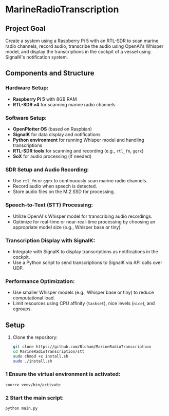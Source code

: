 # MarineRadioTranscription

## Project Goal
Create a system using a Raspberry Pi 5 with an RTL-SDR to scan marine radio channels, record audio, transcribe the audio using OpenAI's Whisper model, and display the transcriptions in the cockpit of a vessel using SignalK's notification system.

## Components and Structure

### Hardware Setup:
- **Raspberry Pi 5** with 8GB RAM
- **RTL-SDR v4** for scanning marine radio channels

### Software Setup:
- **OpenPlotter OS** (based on Raspbian)
- **SignalK** for data display and notifications
- **Python environment** for running Whisper model and handling transcriptions
- **RTL-SDR tools** for scanning and recording (e.g., `rtl_fm`, `gqrx`)
- **SoX** for audio processing (if needed)

### SDR Setup and Audio Recording:
- Use `rtl_fm` or `gqrx` to continuously scan marine radio channels.
- Record audio when speech is detected.
- Store audio files on the M.2 SSD for processing.

### Speech-to-Text (STT) Processing:
- Utilize OpenAI's Whisper model for transcribing audio recordings.
- Optimize for real-time or near-real-time processing by choosing an appropriate model size (e.g., Whisper base or tiny).

### Transcription Display with SignalK:
- Integrate with SignalK to display transcriptions as notifications in the cockpit.
- Use a Python script to send transcriptions to SignalK via API calls over UDP.

### Performance Optimization:
- Use smaller Whisper models (e.g., Whisper base or tiny) to reduce computational load.
- Limit resources using CPU affinity (`taskset`), nice levels (`nice`), and cgroups.


## Setup

1. Clone the repository:
   ```bash
   git clone https://github.com/Bloham/MarineRadioTranscription
   cd MarineRadioTranscription/stt
   sudo chmod +x install.sh
   sudo ./install.sh

### 1 Ensure the virtual environment is activated:

    source venv/bin/activate

### 2 Start the main script:

    python main.py